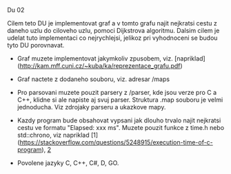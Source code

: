 Du 02

Cilem teto DU je implementovat graf a v tomto grafu najit nejkratsi cestu z
daneho uzlu do ciloveho uzlu, pomoci Dijkstrova algoritmu.
Dalsim cilem je udelat tuto implementaci co nejrychlejsi, jelikoz pri vyhodnoceni se budou tyto DU porovnavat.

- Graf muzete implementovat jakymkoliv zpusobem, viz. [napriklad]
  (http://kam.mff.cuni.cz/~kuba/ka/reprezentace_grafu.pdf)

- Graf nactete z dodaneho souboru, viz. adresar /maps

- Pro parsovani muzete pouzit parsery z /parser, kde jsou verze pro C a C++, klidne si ale napiste aj svuj parser. Struktura .map souboru je velmi jednoducha. Viz zdrojaky parseru a ukazkove mapy.

- Kazdy program bude obsahovat vypsani jak dlouho trvalo najit nejkratsi cestu ve formatu "Elapsed: xxx ms". Muzete pouzit funkce z time.h nebo std::chrono, viz napriklad [1] (https://stackoverflow.com/questions/5248915/execution-time-of-c-program), [2](https://stackoverflow.com/questions/22387586/c-measuring-execution-time-of-a-function)

- Povolene jazyky C, C++, C#, D, GO.
